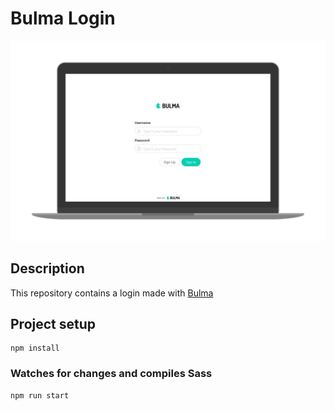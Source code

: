 # Bulma Login
![Desktop preview](https://github.com/hdptrck/bulma-login/blob/master/preview/bulma-login-desktop.jpg)
## Description
This repository contains a login made with [Bulma](https://bulma.io/)

## Project setup
```
npm install
```

### Watches for changes and compiles Sass
```
npm run start
```

